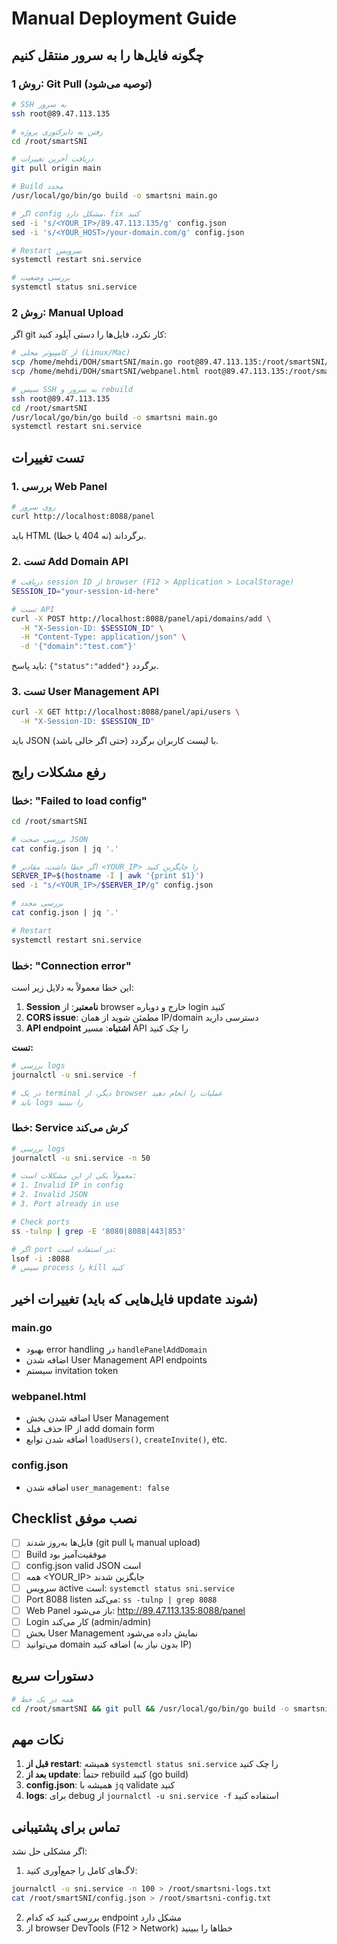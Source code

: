 # Manual Deployment Guide

## چگونه فایل‌ها را به سرور منتقل کنیم

### روش 1: Git Pull (توصیه می‌شود)

```bash
# SSH به سرور
ssh root@89.47.113.135

# رفتن به دایرکتوری پروژه
cd /root/smartSNI

# دریافت آخرین تغییرات
git pull origin main

# Build مجدد
/usr/local/go/bin/go build -o smartsni main.go

# اگر config مشکل دارد، fix کنید
sed -i 's/<YOUR_IP>/89.47.113.135/g' config.json
sed -i 's/<YOUR_HOST>/your-domain.com/g' config.json

# Restart سرویس
systemctl restart sni.service

# بررسی وضعیت
systemctl status sni.service
```

### روش 2: Manual Upload

اگر git کار نکرد، فایل‌ها را دستی آپلود کنید:

```bash
# از کامپیوتر محلی (Linux/Mac)
scp /home/mehdi/DOH/smartSNI/main.go root@89.47.113.135:/root/smartSNI/
scp /home/mehdi/DOH/smartSNI/webpanel.html root@89.47.113.135:/root/smartSNI/

# سپس SSH به سرور و rebuild
ssh root@89.47.113.135
cd /root/smartSNI
/usr/local/go/bin/go build -o smartsni main.go
systemctl restart sni.service
```

## تست تغییرات

### 1. بررسی Web Panel

```bash
# روی سرور
curl http://localhost:8088/panel
```

باید HTML برگرداند (نه 404 یا خطا).

### 2. تست Add Domain API

```bash
# دریافت session ID از browser (F12 > Application > LocalStorage)
SESSION_ID="your-session-id-here"

# تست API
curl -X POST http://localhost:8088/panel/api/domains/add \
  -H "X-Session-ID: $SESSION_ID" \
  -H "Content-Type: application/json" \
  -d '{"domain":"test.com"}'
```

باید پاسخ: `{"status":"added"}` برگردد.

### 3. تست User Management API

```bash
curl -X GET http://localhost:8088/panel/api/users \
  -H "X-Session-ID: $SESSION_ID"
```

باید JSON با لیست کاربران برگردد (حتی اگر خالی باشد).

## رفع مشکلات رایج

### خطا: "Failed to load config"

```bash
cd /root/smartSNI

# بررسی صحت JSON
cat config.json | jq '.'

# اگر خطا داشت، مقادیر <YOUR_IP> را جایگزین کنید
SERVER_IP=$(hostname -I | awk '{print $1}')
sed -i "s/<YOUR_IP>/$SERVER_IP/g" config.json

# بررسی مجدد
cat config.json | jq '.'

# Restart
systemctl restart sni.service
```

### خطا: "Connection error"

این خطا معمولاً به دلایل زیر است:

1. **Session نامعتبر**: از browser خارج و دوباره login کنید
2. **CORS issue**: مطمئن شوید از همان IP/domain دسترسی دارید
3. **API endpoint اشتباه**: مسیر API را چک کنید

**تست:**
```bash
# بررسی logs
journalctl -u sni.service -f

# در یک terminal دیگر، از browser عملیات را انجام دهید
# باید logs را ببینید
```

### خطا: Service کرش می‌کند

```bash
# بررسی logs
journalctl -u sni.service -n 50

# معمولاً یکی از این مشکلات است:
# 1. Invalid IP in config
# 2. Invalid JSON
# 3. Port already in use

# Check ports
ss -tulnp | grep -E '8080|8088|443|853'

# اگر port در استفاده است:
lsof -i :8088
# سپس process را kill کنید
```

## تغییرات اخیر (فایل‌هایی که باید update شوند)

### main.go
- بهبود error handling در `handlePanelAddDomain`
- اضافه شدن User Management API endpoints
- سیستم invitation token

### webpanel.html
- اضافه شدن بخش User Management
- حذف فیلد IP از add domain form
- اضافه شدن توابع `loadUsers()`, `createInvite()`, etc.

### config.json
- اضافه شدن `user_management: false`

## Checklist نصب موفق

- [ ] فایل‌ها به‌روز شدند (git pull یا manual upload)
- [ ] Build موفقیت‌آمیز بود
- [ ] config.json valid JSON است
- [ ] همه <YOUR_IP> جایگزین شدند
- [ ] سرویس active است: `systemctl status sni.service`
- [ ] Port 8088 listen می‌کند: `ss -tulnp | grep 8088`
- [ ] Web Panel باز می‌شود: http://89.47.113.135:8088/panel
- [ ] Login کار می‌کند (admin/admin)
- [ ] بخش User Management نمایش داده می‌شود
- [ ] می‌توانید domain اضافه کنید (بدون نیاز به IP)

## دستورات سریع

```bash
# همه در یک خط
cd /root/smartSNI && git pull && /usr/local/go/bin/go build -o smartsni main.go && sed -i 's/<YOUR_IP>/89.47.113.135/g' config.json && systemctl restart sni.service && systemctl status sni.service
```

## نکات مهم

1. **قبل از restart**: همیشه `systemctl status sni.service` را چک کنید
2. **بعد از update**: حتماً rebuild کنید (go build)
3. **config.json**: همیشه با `jq` validate کنید
4. **logs**: برای debug از `journalctl -u sni.service -f` استفاده کنید

## تماس برای پشتیبانی

اگر مشکلی حل نشد:

1. لاگ‌های کامل را جمع‌آوری کنید:
```bash
journalctl -u sni.service -n 100 > /root/smartsni-logs.txt
cat /root/smartSNI/config.json > /root/smartsni-config.txt
```

2. بررسی کنید که کدام endpoint مشکل دارد
3. از browser DevTools (F12 > Network) خطاها را ببینید
